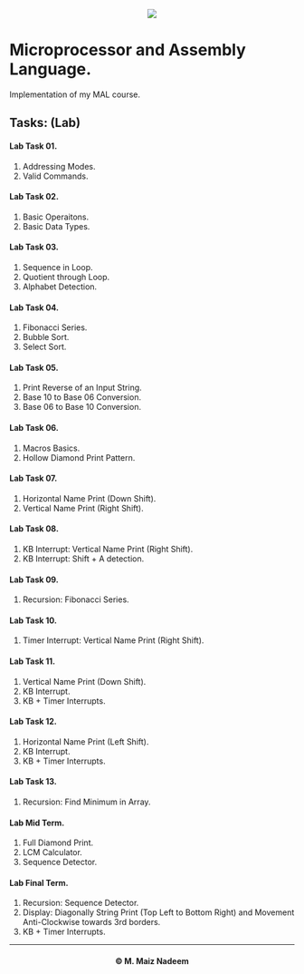 <p align="center">
  <img src="http://https://github.com/MaizNadeem/Assembly-Programs/blob/main/Banner.jpg" />
</p>

# Microprocessor and Assembly Language.

Implementation of my MAL course.

## Tasks: (Lab)

#### Lab Task 01.

1. Addressing Modes.
2. Valid Commands.

#### Lab Task 02.

1. Basic Operaitons.
2. Basic Data Types.

#### Lab Task 03.

1. Sequence in Loop.
2. Quotient through Loop.
3. Alphabet Detection.

#### Lab Task 04.

1. Fibonacci Series.
2. Bubble Sort.
3. Select Sort.

#### Lab Task 05.

1. Print Reverse of an Input String.
2. Base 10 to Base 06 Conversion.
3. Base 06 to Base 10 Conversion.

#### Lab Task 06.

1. Macros Basics.
2. Hollow Diamond Print Pattern.

#### Lab Task 07.

1. Horizontal Name Print (Down Shift).
2. Vertical Name Print (Right Shift).

#### Lab Task 08.

1. KB Interrupt: Vertical Name Print (Right Shift).
2. KB Interrupt: Shift + A detection.

#### Lab Task 09.

1. Recursion: Fibonacci Series.

#### Lab Task 10.

1. Timer Interrupt: Vertical Name Print (Right Shift).

#### Lab Task 11.

1. Vertical Name Print (Down Shift).
2. KB Interrupt.
3. KB + Timer Interrupts.

#### Lab Task 12.

1. Horizontal Name Print (Left Shift).
2. KB Interrupt.
3. KB + Timer Interrupts.

#### Lab Task 13.

1. Recursion: Find Minimum in Array.

#### Lab Mid Term.

1. Full Diamond Print.
2. LCM Calculator.
3. Sequence Detector.

#### Lab Final Term.

1. Recursion: Sequence Detector.
2. Display: Diagonally String Print (Top Left to Bottom Right) and Movement Anti-Clockwise towards 3rd borders.
3. KB + Timer Interrupts.

<hr></hr>
<h4 align="center"> © M. Maiz Nadeem </h4>
